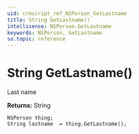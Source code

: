 ```yaml
---
uid: crmscript_ref_NSPerson_GetLastname
title: String GetLastname()
intellisense: NSPerson.GetLastname
keywords: NSPerson, GetLastname
so.topic: reference
---
```


# String GetLastname()

Last name

**Returns:** String

```crmscript
NSPerson thing;
String lastname  = thing.GetLastname();
```

